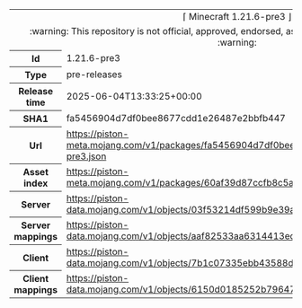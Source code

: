 <html><table>
<tr><td colspan="2" align="center"><img width="0" height="0"><br/>⌈ Minecraft 1.21.6-pre3 ⌋<br/><img width="0" height="0"></td></tr>
<tr><td colspan="2" align="center"><img width="0" height="0"><br/>
:warning: This repository is not official, approved, endorsed, associated or connected with Mojang :warning:
<br/><img width="0" height="0"></td></tr>
<tr><th>Id</th><td>1.21.6-pre3</td></tr>
<tr><th>Type</th><td>pre-releases</td></tr>
<tr><th>Release time</th><td>2025-06-04T13:33:25+00:00</td></tr>
<tr><th>SHA1</th><td>fa5456904d7df0bee8677cdd1e26487e2bbfb447</td></tr>
<tr><th>Url</th><td><a href="https://piston-meta.mojang.com/v1/packages/fa5456904d7df0bee8677cdd1e26487e2bbfb447/1.21.6-pre3.json">https://piston-meta.mojang.com/v1/packages/fa5456904d7df0bee8677cdd1e26487e2bbfb447/1.21.6-pre3.json</a></td></tr>
<tr><th>Asset index</th><td><a href="https://piston-meta.mojang.com/v1/packages/60af39d87ccfb8c5a0333e70dc1e8406b9e0d204/26.json">https://piston-meta.mojang.com/v1/packages/60af39d87ccfb8c5a0333e70dc1e8406b9e0d204/26.json</a></td></tr>
<tr><th>Server</th><td><a href="https://piston-data.mojang.com/v1/objects/03f53214df599b9e39a560b94d0df5636858c32f/server.jar">https://piston-data.mojang.com/v1/objects/03f53214df599b9e39a560b94d0df5636858c32f/server.jar</a></td></tr>
<tr><th>Server mappings</th><td><a href="https://piston-data.mojang.com/v1/objects/aaf82533aa6314413ece46ad7528374dcbe0cb85/server.txt">https://piston-data.mojang.com/v1/objects/aaf82533aa6314413ece46ad7528374dcbe0cb85/server.txt</a></td></tr>
<tr><th>Client</th><td><a href="https://piston-data.mojang.com/v1/objects/7b1c07335ebb43588d62863faf7136855913bea5/client.jar">https://piston-data.mojang.com/v1/objects/7b1c07335ebb43588d62863faf7136855913bea5/client.jar</a></td></tr>
<tr><th>Client mappings</th><td><a href="https://piston-data.mojang.com/v1/objects/6150d0185252b79647ca19ad691d340005d1122e/client.txt">https://piston-data.mojang.com/v1/objects/6150d0185252b79647ca19ad691d340005d1122e/client.txt</a></td></tr>
</table></html>
